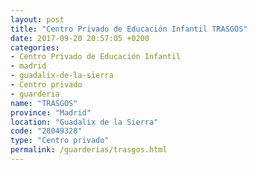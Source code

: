 ```yaml
---
layout: post
title: "Centro Privado de Educación Infantil TRASGOS"
date: 2017-09-20 20:57:05 +0200
categories:
- Centro Privado de Educación Infantil
- madrid
- guadalix-de-la-sierra
- Centro privado
- guarderia
name: "TRASGOS"
province: "Madrid"
location: "Guadalix de la Sierra"
code: "28049328"
type: "Centro privado"
permalink: /guarderias/trasgos.html
---
```

